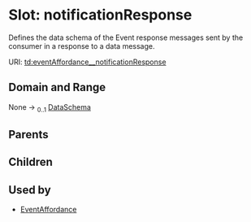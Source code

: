 
# Slot: notificationResponse

Defines the data schema of the Event response messages sent by the consumer in a response to a data message.

URI: [td:eventAffordance__notificationResponse](https://www.w3.org/2019/wot/td#eventAffordance__notificationResponse)


## Domain and Range

None &#8594;  <sub>0..1</sub> [DataSchema](DataSchema.md)

## Parents


## Children


## Used by

 * [EventAffordance](EventAffordance.md)
